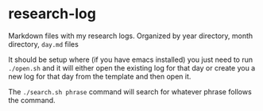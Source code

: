 # research-log
Markdown files with my research logs. Organized by year directory, month directory, `day.md` files

It should be setup where (if you have emacs installed) you just need to run `./open.sh` and it will either open the existing log for that day or create you a new log for that day from the template and then open it.

The `./search.sh phrase` command will search for whatever phrase follows the command.